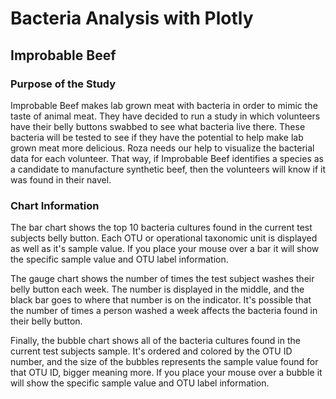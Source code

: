 # Bacteria Analysis with Plotly

## Improbable Beef

### Purpose of the Study

Improbable Beef makes lab grown meat with bacteria in order to mimic the taste of animal meat. They have decided to run a study in which volunteers have their belly buttons swabbed to see what bacteria live there. These bacteria will be tested to see if they have the potential to help make lab grown meat more delicious. Roza needs our help to visualize the bacterial data for each volunteer. That way, if Improbable Beef identifies a species as a candidate to manufacture synthetic beef, then the volunteers will know if it was found in their navel.

### Chart Information

The bar chart shows the top 10 bacteria cultures found in the current test subjects belly button. Each OTU or operational taxonomic unit is displayed as well as it's sample value. If you place your mouse over a bar it will show the specific sample value and OTU label information.

The gauge chart shows the number of times the test subject washes their belly button each week. The number is displayed in the middle, and the black bar goes to where that number is on the indicator. It's possible that the number of times a person washed a week affects the bacteria found in their belly button.

Finally, the bubble chart shows all of the bacteria cultures found in the current test subjects sample. It's ordered and colored by the OTU ID number, and the size of the bubbles represents the sample value found for that OTU ID, bigger meaning more. If you place your mouse over a bubble it will show the specific sample value and OTU label information.
